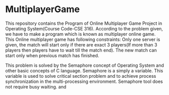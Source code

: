 # MultiplayerGame
This repository contains the Program of Online Multiplayer Game Project in Operating System(Course Code-CSE 316).
According to the problem given, we have to make a program which is known as multiplayer online game. This Online multiplayer game has following constraints: Only one server is given, the match will start only if there are exact 3 players(If more than 3 players then players have to wait till the match end). The new match can start only when previous match has finished.

This problem is solved by the Semaphore concept of Operating System and other basic concepts of C language. Semaphore is a simply a variable. This variable is used to solve critical section problem and to achieve process synchronization in the multi-processing environment. Semaphore tool does not  require busy waiting. and
